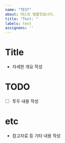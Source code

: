 ```yaml
---
name: "TEST"
about: 테스트 템플릿입니다.
title: "Test: "
labels: test
assignees: ''
---
```

# Title
- 자세한 개요 작성
# TODO
- [ ] 투두 내용 작성
# etc
- 참고자료 등 기타 내용 작성